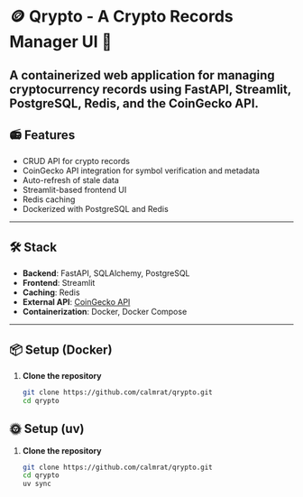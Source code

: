 # 🪙 Qrypto - A Crypto Records Manager UI 🚀

A containerized web application for managing cryptocurrency records using FastAPI, Streamlit, PostgreSQL, Redis, and the CoinGecko API. 
---

## 📻 Features

- CRUD API for crypto records
- CoinGecko API integration for symbol verification and metadata
- Auto-refresh of stale data
- Streamlit-based frontend UI
- Redis caching
- Dockerized with PostgreSQL and Redis

---

## 🛠️ Stack

- **Backend**: FastAPI, SQLAlchemy, PostgreSQL
- **Frontend**: Streamlit
- **Caching**: Redis
- **External API**: [CoinGecko API](https://www.coingecko.com/en/api/documentation)
- **Containerization**: Docker, Docker Compose

---

## 📦 Setup (Docker)

1. **Clone the repository**
   ```bash
   git clone https://github.com/calmrat/qrypto.git
   cd qrypto


## 🌞 Setup (uv)
1. **Clone the repository**
   ```bash
   git clone https://github.com/calmrat/qrypto.git
   cd qrypto
   uv sync
